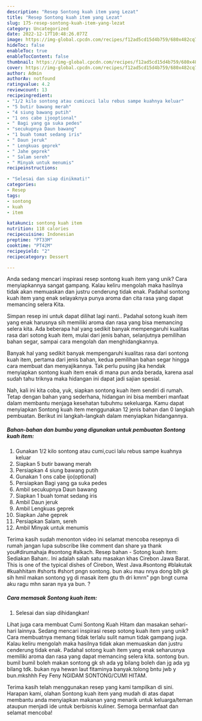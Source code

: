 ```yaml
---
description: "Resep Sontong kuah item yang Lezat"
title: "Resep Sontong kuah item yang Lezat"
slug: 175-resep-sontong-kuah-item-yang-lezat
category: Uncategorized
date: 2022-12-17T10:48:26.077Z
image: https://img-global.cpcdn.com/recipes/f12ad5cd15d4b759/680x482cq70/sontong-kuah-item-foto-resep-utama.jpg
hideToc: false
enableToc: true
enableTocContent: false
thumbnail: https://img-global.cpcdn.com/recipes/f12ad5cd15d4b759/680x482cq70/sontong-kuah-item-foto-resep-utama.jpg
cover: https://img-global.cpcdn.com/recipes/f12ad5cd15d4b759/680x482cq70/sontong-kuah-item-foto-resep-utama.jpg
author: Admin
authorAv: notfound
ratingvalue: 4.2
reviewcount: 13
recipeingredient:
- "1/2 kilo sontong atau cumicuci lalu rebus sampe kuahnya keluar"
- "5 butir bawang merah"
- "4 siung bawang putih"
- "1 ons cabe ijooptional"
- " Bagi yang ga suka pedes"
- "secukupnya Daun bawang"
- "1 buah tomat sedang iris"
- " Daun jeruk"
- " Lengkuas geprek"
- " Jahe geprek"
- " Salam sereh"
- " Minyak untuk menumis"
recipeinstructions:

- "Selesai dan siap dinikmati!"
categories:
- Resep
tags:
- sontong
- kuah
- item

katakunci: sontong kuah item 
nutrition: 118 calories
recipecuisine: Indonesian
preptime: "PT33M"
cooktime: "PT42M"
recipeyield: "2"
recipecategory: Dessert

---
```





Anda sedang mencari inspirasi resep sontong kuah item yang unik? Cara menyiapkannya sangat gampang. Kalau keliru mengolah maka hasilnya tidak akan memuaskan dan justru cenderung tidak enak. Padahal sontong kuah item yang enak selayaknya punya aroma dan cita rasa yang dapat memancing selera Kita.





Simpan resep ini untuk dapat dilihat lagi nanti.. Padahal sotong kuah item yang enak harusnya sih memiliki aroma dan rasa yang bisa memancing selera kita. Ada beberapa hal yang sedikit banyak mempengaruhi kualitas rasa dari sotong kuah item, mulai dari jenis bahan, selanjutnya pemilihan bahan segar, sampai cara mengolah dan menghidangkannya.

Banyak hal yang sedikit banyak mempengaruhi kualitas rasa dari sontong kuah item, pertama dari jenis bahan, kedua pemilihan bahan segar hingga cara membuat dan menyajikannya. Tak perlu pusing jika hendak menyiapkan sontong kuah item enak di mana pun anda berada, karena asal sudah tahu triknya maka hidangan ini dapat jadi sajian spesial.






Nah, kali ini kita coba, yuk, siapkan sontong kuah item sendiri di rumah. Tetap dengan bahan yang sederhana, hidangan ini bisa memberi manfaat dalam membantu menjaga kesehatan tubuhmu sekeluarga. Kamu dapat menyiapkan Sontong kuah item menggunakan 12 jenis bahan dan 0 langkah pembuatan. Berikut ini langkah-langkah dalam menyiapkan hidangannya.

<!--inarticleads1-->

##### Bahan-bahan dan bumbu yang digunakan untuk pembuatan Sontong kuah item:

1. Gunakan 1/2 kilo sontong atau cumi,cuci lalu rebus sampe kuahnya keluar
1. Siapkan 5 butir bawang merah
1. Persiapkan 4 siung bawang putih
1. Gunakan 1 ons cabe ijo(optional)
1. Persiapkan  Bagi yang ga suka pedes
1. Ambil secukupnya Daun bawang
1. Siapkan 1 buah tomat sedang iris
1. Ambil  Daun jeruk
1. Ambil  Lengkuas geprek
1. Siapkan  Jahe geprek
1. Persiapkan  Salam, sereh
1. Ambil  Minyak untuk menumis


Terima kasih sudah menonton video ini selamat mencoba resepnya di rumah jangan lupa subscribe like comment dan share ya thank you#dirumahaja #sontong #alkach. Resep bahan - Sotong kuah item: Sediakan Bahan:. Ini adalah salah satu masakan khas Cirebon Jawa Barat. This is one of the typical dishes of Cirebon, West Java.#sontong #blakutak #kuahhitam #shorts #short pngn sontong. bun aku mau nnya dong blh gk sih hmil makan sontong yg di masak item gtu th dri kmrn&#34; pgn bngt cuma aku ragu mhn saran nya ya bun. ? 

<!--inarticleads2-->

##### Cara memasak Sontong kuah item:


1. Selesai dan siap dihidangkan!

Lihat juga cara membuat Cumi Sontong Kuah Hitam dan masakan sehari-hari lainnya. Sedang mencari inspirasi resep sotong kuah item yang unik? Cara membuatnya memang tidak terlalu sulit namun tidak gampang juga. Kalau keliru mengolah maka hasilnya tidak akan memuaskan dan justru cenderung tidak enak. Padahal sotong kuah item yang enak seharusnya memiliki aroma dan rasa yang dapat memancing selera kita. sontong bun. bumil bumil boleh makan sontong gk sh ada yg bilang boleh dan jg ada yg bilang tdk. bukan nya hewan laut fitaminya banyak.tolong bntu jwb y bun.mkshhh Fey Feny NGIDAM SONTONG/CUMI HITAM. 

Terima kasih telah menggunakan resep yang kami tampilkan di sini. Harapan kami, olahan Sontong kuah item yang mudah di atas dapat membantu anda menyiapkan makanan yang menarik untuk keluarga/teman ataupun menjadi ide untuk berbisnis kuliner. Semoga bermanfaat dan selamat mencoba!

